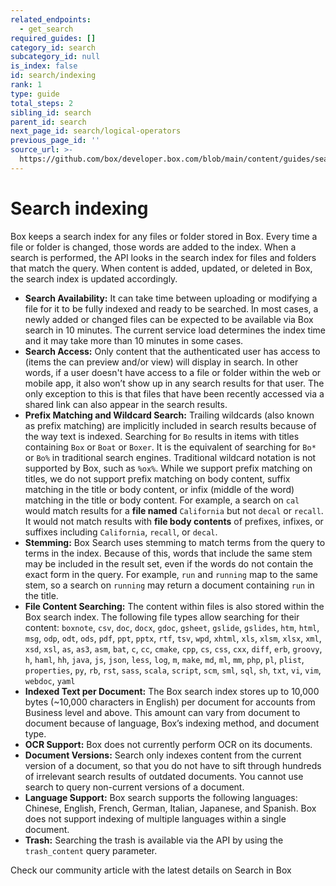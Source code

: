 ```yaml
---
related_endpoints:
  - get_search
required_guides: []
category_id: search
subcategory_id: null
is_index: false
id: search/indexing
rank: 1
type: guide
total_steps: 2
sibling_id: search
parent_id: search
next_page_id: search/logical-operators
previous_page_id: ''
source_url: >-
  https://github.com/box/developer.box.com/blob/main/content/guides/search/1-indexing.md
---
```

<!-- alex disable chinese -->

# Search indexing

Box keeps a search index for any files or folder stored in Box.
Every time a file or folder is changed, those words are added to the index.
When a search is performed, the API looks in the search index for files and
folders that match the query. When content is added, updated, or deleted in
Box, the search index is updated accordingly.

* **Search Availability:** It can take time between uploading or modifying a
  file for it to be fully indexed and ready to be searched. In most cases,
  a newly added or changed files can be expected to be available via Box search
  in 10 minutes. The current service load determines the index time and it may
  take more than 10 minutes in some cases.
* **Search Access:** Only content that the authenticated user has access to
  (items the can preview and/or view) will display in search. In other words,
  if a user doesn't have access to a file or folder within the web or mobile
  app, it also won’t show up in any search results for that user. The only
  exception to this is that files that have been recently accessed via a shared
  link can also appear in the search results.
* **Prefix Matching and Wildcard Search:** Trailing wildcards (also known as
  prefix matching) are implicitly included in search results because of the way
  text is indexed. Searching for `Bo` results in items with titles containing
  `Box` or `Boat` or `Boxer`. It is the equivalent of searching for `Bo*` or
  `Bo%` in traditional search engines. Traditional wildcard notation is not
  supported by Box, such as `%ox%`. While we support prefix matching on titles,
  we do not support prefix matching on body content, suffix matching in the
  title or body content, or infix (middle of the word) matching in the title or
  body content. For example, a search on `cal` would match results for a **file
  named** `California` but not `decal` or `recall`. It would not match results
  with **file body contents** of prefixes, infixes, or suffixes including
  `California`, `recall`, or `decal`.
* **Stemming:** Box Search uses stemming to match terms from the query to terms
  in the index. Because of this, words that include the same stem may be
  included in the result set, even if the words do not contain the exact form
  in the query.  For example, `run` and `running` map to the same stem, so a
  search on `running` may return a document containing `run` in the title.
* **File Content Searching:** The content within files is also stored
  within the Box search index. The following file types allow searching for
  their content: `boxnote`, `csv`, `doc`, `docx`, `gdoc`, `gsheet`, `gslide`,
  `gslides`, `htm`, `html`, `msg`, `odp`, `odt`, `ods`, `pdf`, `ppt`, `pptx`,
  `rtf`, `tsv`, `wpd`, `xhtml`, `xls`, `xlsm`, `xlsx`, `xml`, `xsd`, `xsl`,
  `as`, `as3`, `asm`, `bat`, `c`, `cc`, `cmake`, `cpp`, `cs`, `css`, `cxx`,
  `diff`, `erb`, `groovy`, `h`, `haml`, `hh`, `java`, `js`, `json`, `less`,
  `log`, `m`, `make`, `md`, `ml`, `mm`, `php`, `pl`, `plist`, `properties`,
  `py`, `rb`, `rst`, `sass`, `scala`, `script`, `scm`, `sml`, `sql`, `sh`,
  `txt`, `vi`, `vim`, `webdoc`, `yaml`
* **Indexed Text per Document:** The Box search index stores up to 10,000 bytes
  (~10,000 characters in English) per document for accounts from Business level
  and above. This amount can vary from document to document because of
  language, Box’s indexing method, and document type.
* **OCR Support:** Box does not currently perform OCR on its documents.
* **Document Versions:** Search only indexes content from the current version
  of a document, so that you do not have to sift through hundreds of irrelevant
  search results of outdated documents. You cannot use search to query
  non-current versions of a document.
* **Language Support:** Box search supports the following languages: Chinese,
  English, French, German, Italian, Japanese, and Spanish. Box does not support
  indexing of multiple languages within a single document.
* **Trash:** Searching the trash is available via the API by using the
  `trash_content` query parameter.

<CTA to='https://support.box.com/hc/en-us/articles/360043696314-Search-for-Files-Folders-and-Content'>

Check our community article with the latest details on Search in Box

</CTA>